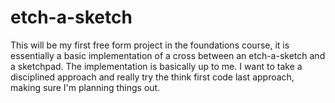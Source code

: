 # etch-a-sketch
This will be my first free form project in the foundations course, it is essentially a basic implementation of a cross between an etch-a-sketch and a sketchpad.
The implementation is basically up to me. I want to take a disciplined approach and really try the think first code last approach, making sure I'm planning things out. 
